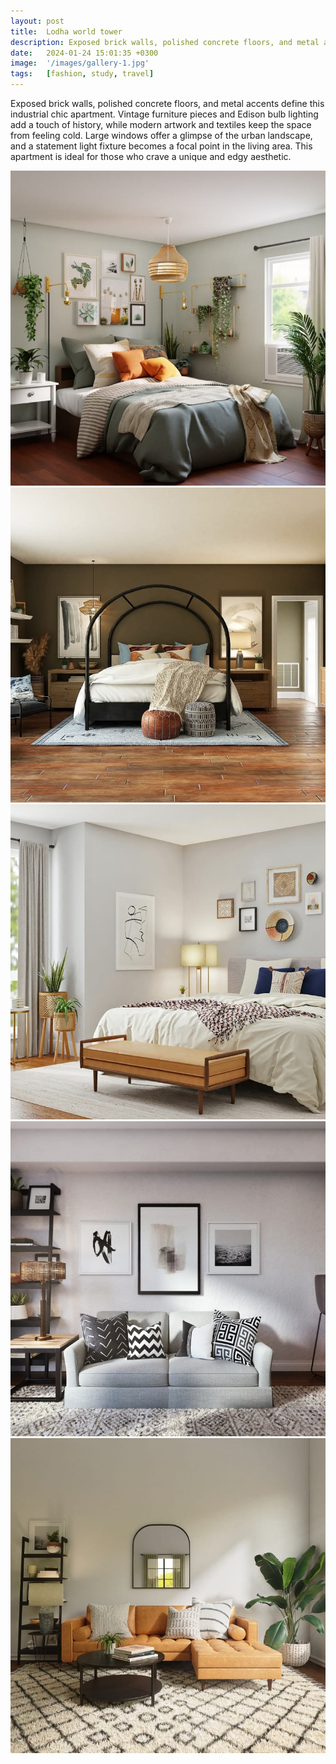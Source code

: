 ```yaml
---
layout: post
title:  Lodha world tower
description: Exposed brick walls, polished concrete floors, and metal accents define this industrial chic apartment.  Vintage furniture pieces and Edison bulb lighting add a touch of history, while modern artwork and textiles keep the space from feeling cold. Large windows offer a glimpse of the urban landscape, and a statement light fixture becomes a focal point in the living area. This apartment is ideal for those who crave a unique and edgy aesthetic.
date:   2024-01-24 15:01:35 +0300
image:  '/images/gallery-1.jpg'
tags:   [fashion, study, travel]
---
```


Exposed brick walls, polished concrete floors, and metal accents define this industrial chic apartment.  Vintage furniture pieces and Edison bulb lighting add a touch of history, while modern artwork and textiles keep the space from feeling cold. Large windows offer a glimpse of the urban landscape, and a statement light fixture becomes a focal point in the living area. This apartment is ideal for those who crave a unique and edgy aesthetic.

<div class="gallery-box">
  <div class="gallery">
    <img src="/images/100.jpg" loading="lazy" alt="City">
    <img src="/images/101.jpg" loading="lazy" alt="San Francisco">
    <img src="/images/102.jpg" loading="lazy" alt="New York">
    <img src="/images/103.jpg" loading="lazy" alt="Chicago">
    <img src="/images/104.jpg" loading="lazy" alt="Houston">
  </div>
</div>
